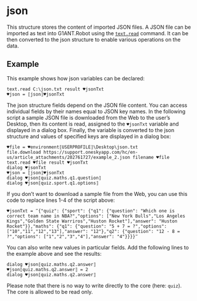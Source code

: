 # json

This structure stores the content of imported JSON files. A JSON file can be imported as text into G1ANT.Robot using the [`text.read`](](https://manual.g1ant.com/link/G1ANT.Addon.Core/G1ANT.Addon.Core/Commands/TextReadCommand.md)) command. It can be then converted to the json structure to enable various operations on the data.

## Example

This example shows how json variables can be declared:

```G1ANT
text.read C:\json.txt result ♥jsonTxt
♥json = ⟦json⟧♥jsonTxt
```

The json structure fields depend on the JSON file content. You can access individual fields by their names equal to JSON key names. In the following script a sample JSON file is downloaded from the Web to the user’s Desktop, then its content is read, assigned to the `♥jsonTxt` variable  and displayed in a dialog box. Finally, the variable is converted to the json structure and values of specified keys are displayed in a dialog box:

```G1ANT
♥file = ♥environment⟦USERPROFILE⟧\Desktop\json.txt
file.download https://support.oneskyapp.com/hc/en-us/article_attachments/202761727/example_2.json filename ♥file
text.read ♥file result ♥jsonTxt
dialog ♥jsonTxt
♥json = ⟦json⟧♥jsonTxt
dialog ♥json⟦quiz.maths.q1.question⟧
dialog ♥json⟦quiz.sport.q1.options⟧
```

If you don’t want to download a sample file from the Web, you can use this code to replace lines 1-4 of the script above:

```G1ANT
♥jsonTxt = ‴{"quiz": {"sport": {"q1": {"question": "Which one is correct team name in NBA?","options": ["New York Bulls","Los Angeles Kings","Golden State Warriros","Huston Rocket"],"answer": "Huston Rocket"}},"maths": {"q1": {"question": "5 + 7 = ?","options": ["10","11","12","13"],"answer": "12"},"q2": {"question": "12 - 8 = ?","options": ["1","2","3","4"],"answer": "4"}}}}‴
```

You can also write new values in particular fields. Add the following lines to the example above and see the results:

```G1ANT
dialog ♥json⟦quiz.maths.q2.answer⟧
♥json⟦quiz.maths.q2.answer⟧ = 2
dialog ♥json⟦quiz.maths.q2.answer⟧
```

Please note that there is no way to write directly to the core (here: `quiz`). The core is allowed to be read only.

